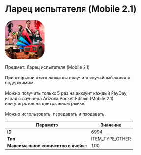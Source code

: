 # Ларец испытателя (Mobile 2.1)

![Item Image](../img/6994.webp?raw=true)

Предмет: Ларец испытателя (Mobile 2.1)<br><br>При открытии этого ларца вы получите случайный ларец с содержимым.<br><br>Можно получить только 5 раз на аккаунт каждый PayDay,<br>играя с лаунчера Arizona Pocket Edition (Mobile 2.1)<br>или у игроков на центральном рынке.<br><br>Можно использовать, передавать и продавать.


| Параметр | Значение |
|----------|----------|
| **ID** | 6994 |
| **Тип** | ITEM_TYPE_OTHER |
| **Максимальное количество в ячейке** | 100 |

